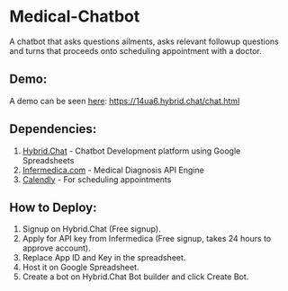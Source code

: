 # Medical-Chatbot
A chatbot that asks questions ailments, asks relevant followup questions and turns that proceeds onto scheduling appointment with a doctor. 

## Demo:
A demo can be seen [here](https://14ua6.hybrid.chat/chat.html): https://14ua6.hybrid.chat/chat.html

## Dependencies:
1. [Hybrid.Chat](https://hybrid.chat/) - Chatbot Development platform using Google Spreadsheets
2. [Infermedica.com](https://developer.infermedica.com/) - Medical Diagnosis API Engine
3. [Calendly](https://calendly.com) - For scheduling appointments

## How to Deploy:
1. Signup on Hybrid.Chat (Free signup). 
2. Apply for API key from Infermedica (Free signup, takes 24 hours to approve account). 
3. Replace App ID and Key in the spreadsheet. 
4. Host it on Google Spreadsheet. 
5. Create a bot on Hybrid.Chat Bot builder and click Create Bot.
